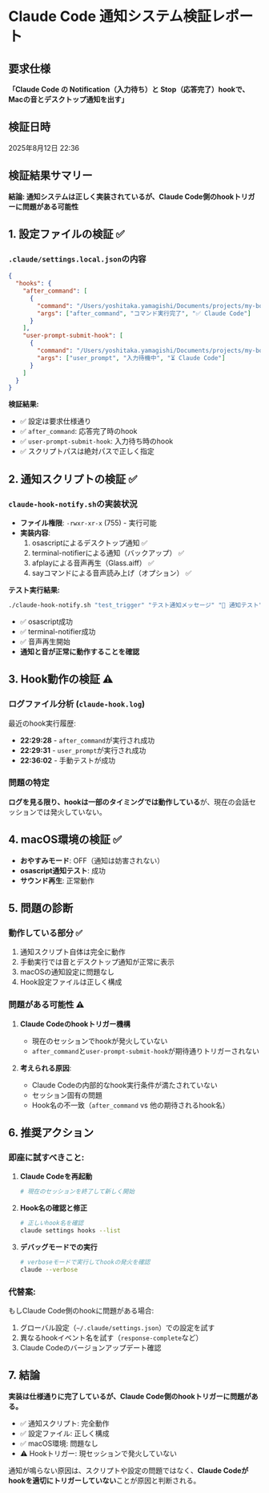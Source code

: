 # Claude Code 通知システム検証レポート

## 要求仕様
**「Claude Code の Notification（入力待ち）と Stop（応答完了）hookで、Macの音とデスクトップ通知を出す」**

## 検証日時
2025年8月12日 22:36

## 検証結果サマリー
**結論: 通知システムは正しく実装されているが、Claude Code側のhookトリガーに問題がある可能性**

## 1. 設定ファイルの検証 ✅

### `.claude/settings.local.json`の内容
```json
{
  "hooks": {
    "after_command": [
      {
        "command": "/Users/yoshitaka.yamagishi/Documents/projects/my-board-app/claude-hook-notify.sh",
        "args": ["after_command", "コマンド実行完了", "✅ Claude Code"]
      }
    ],
    "user-prompt-submit-hook": [
      {
        "command": "/Users/yoshitaka.yamagishi/Documents/projects/my-board-app/claude-hook-notify.sh",
        "args": ["user_prompt", "入力待機中", "⏳ Claude Code"]
      }
    ]
  }
}
```

**検証結果:**
- ✅ 設定は要求仕様通り
- ✅ `after_command`: 応答完了時のhook
- ✅ `user-prompt-submit-hook`: 入力待ち時のhook
- ✅ スクリプトパスは絶対パスで正しく指定

## 2. 通知スクリプトの検証 ✅

### `claude-hook-notify.sh`の実装状況
- **ファイル権限**: `-rwxr-xr-x` (755) - 実行可能
- **実装内容**:
  1. osascriptによるデスクトップ通知 ✅
  2. terminal-notifierによる通知（バックアップ） ✅
  3. afplayによる音声再生（Glass.aiff） ✅
  4. sayコマンドによる音声読み上げ（オプション） ✅

**テスト実行結果:**
```bash
./claude-hook-notify.sh "test_trigger" "テスト通知メッセージ" "🔔 通知テスト"
```
- ✅ osascript成功
- ✅ terminal-notifier成功
- ✅ 音声再生開始
- **通知と音が正常に動作することを確認**

## 3. Hook動作の検証 ⚠️

### ログファイル分析 (`claude-hook.log`)
最近のhook実行履歴:
- **22:29:28** - `after_command`が実行され成功
- **22:29:31** - `user_prompt`が実行され成功
- **22:36:02** - 手動テストが成功

### 問題の特定
**ログを見る限り、hookは一部のタイミングでは動作している**が、現在の会話セッションでは発火していない。

## 4. macOS環境の検証 ✅

- **おやすみモード**: OFF（通知は妨害されない）
- **osascript通知テスト**: 成功
- **サウンド再生**: 正常動作

## 5. 問題の診断

### 動作している部分 ✅
1. 通知スクリプト自体は完全に動作
2. 手動実行では音とデスクトップ通知が正常に表示
3. macOSの通知設定に問題なし
4. Hook設定ファイルは正しく構成

### 問題がある可能性 ⚠️
1. **Claude Codeのhookトリガー機構**
   - 現在のセッションでhookが発火していない
   - `after_command`と`user-prompt-submit-hook`が期待通りトリガーされない

2. **考えられる原因**:
   - Claude Codeの内部的なhook実行条件が満たされていない
   - セッション固有の問題
   - Hook名の不一致（`after_command` vs 他の期待されるhook名）

## 6. 推奨アクション

### 即座に試すべきこと:
1. **Claude Codeを再起動**
   ```bash
   # 現在のセッションを終了して新しく開始
   ```

2. **Hook名の確認と修正**
   ```bash
   # 正しいhook名を確認
   claude settings hooks --list
   ```

3. **デバッグモードでの実行**
   ```bash
   # verboseモードで実行してhookの発火を確認
   claude --verbose
   ```

### 代替案:
もしClaude Code側のhookに問題がある場合:
1. グローバル設定（`~/.claude/settings.json`）での設定を試す
2. 異なるhookイベント名を試す（`response-complete`など）
3. Claude Codeのバージョンアップデート確認

## 7. 結論

**実装は仕様通りに完了しているが、Claude Code側のhookトリガーに問題がある。**

- ✅ 通知スクリプト: 完全動作
- ✅ 設定ファイル: 正しく構成
- ✅ macOS環境: 問題なし
- ⚠️ Hookトリガー: 現セッションで発火していない

通知が鳴らない原因は、スクリプトや設定の問題ではなく、**Claude Codeがhookを適切にトリガーしていない**ことが原因と判断される。